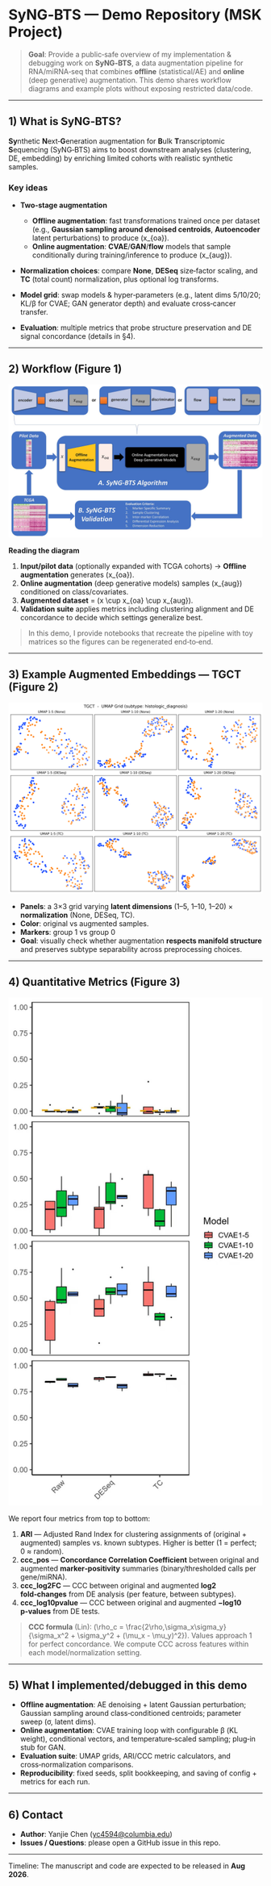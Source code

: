 # SyNG‑BTS — Demo Repository (MSK Project)

> **Goal**: Provide a public‑safe overview of my implementation & debugging work on **SyNG‑BTS**, a data augmentation pipeline for RNA/miRNA‑seq that combines **offline** (statistical/AE) and **online** (deep generative) augmentation. This demo shares workflow diagrams and example plots without exposing restricted data/code.

---

## 1) What is SyNG‑BTS?

**Sy**nthetic **N**ext‑**G**eneration augmentation for **B**ulk **T**ranscriptomic **S**equencing (SyNG‑BTS) aims to boost downstream analyses (clustering, DE, embedding) by enriching limited cohorts with realistic synthetic samples.

### Key ideas

* **Two‑stage augmentation**

  * **Offline augmentation**: fast transformations trained once per dataset (e.g., **Gaussian sampling around denoised centroids**, **Autoencoder** latent perturbations) to produce (x_{oa}).
  * **Online augmentation**: **CVAE**/**GAN**/**flow** models that sample conditionally during training/inference to produce (x_{aug}).
* **Normalization choices**: compare **None**, **DESeq** size‑factor scaling, and **TC** (total count) normalization, plus optional log transforms.
* **Model grid**: swap models & hyper‑parameters (e.g., latent dims 5/10/20; KL/β for CVAE; GAN generator depth) and evaluate cross‑cancer transfer.
* **Evaluation**: multiple metrics that probe structure preservation and DE signal concordance (details in §4).

---

## 2) Workflow (Figure 1)

![Figure 1: SyNG‑BTS workflow](./figures/SyNG-BTS_workflow.png "SyNG‑BTS: offline + online augmentation and validation loop")

**Reading the diagram**

1. **Input/pilot data** (optionally expanded with TCGA cohorts) → **Offline augmentation** generates (x_{oa}).
2. **Online augmentation** (deep generative models) samples (x_{aug}) conditioned on class/covariates.
3. **Augmented dataset** = (x \cup x_{oa} \cup x_{aug}).
4. **Validation suite** applies metrics including clustering alignment and DE concordance to decide which settings generalize best.

> In this demo, I provide notebooks that recreate the pipeline with toy matrices so the figures can be regenerated end‑to‑end.

---

## 3) Example Augmented Embeddings — TGCT (Figure 2)

![Figure 2: TGCT UMAP grid](./figures/TGCT_UMAP_grid.png "UMAPs across normalization and latent sizes; points colored by histologic diagnosis; markers distinguish original vs augmented")

* **Panels**: a 3×3 grid varying **latent dimensions** (1–5, 1–10, 1–20) × **normalization** (None, DESeq, TC).
* **Color**: original vs augmented samples.
* **Markers**: group 1 vs group 0
* **Goal**: visually check whether augmentation **respects manifold structure** and preserves subtype separability across preprocessing choices.

---

## 4) Quantitative Metrics (Figure 3)

![Figure 3: Model selection metrics](./figures/TGCT_model_metrics.jpg "Top→bottom: ARI, ccc_pos, ccc_log2FC, ccc_log10pvalue")

We report four metrics from top to bottom:

1. **ARI** — Adjusted Rand Index for clustering assignments of (original + augmented) samples vs. known subtypes. Higher is better (1 = perfect; 0 ≈ random).
2. **ccc_pos** — **Concordance Correlation Coefficient** between original and augmented **marker‑positivity** summaries (binary/thresholded calls per gene/miRNA).
3. **ccc_log2FC** — CCC between original and augmented **log2 fold‑changes** from DE analysis (per feature, between subtypes).
4. **ccc_log10pvalue** — CCC between original and augmented **−log10 p‑values** from DE tests.

> **CCC formula** (Lin): (\rho_c = \frac{2\rho,\sigma_x\sigma_y}{\sigma_x^2 + \sigma_y^2 + (\mu_x - \mu_y)^2}). Values approach 1 for perfect concordance. We compute CCC across features within each model/normalization setting.

---

## 5) What I implemented/debugged in this demo

* **Offline augmentation**: AE denoising + latent Gaussian perturbation; Gaussian sampling around class‑conditioned centroids; parameter sweep (σ, latent dims).
* **Online augmentation**: CVAE training loop with configurable β (KL weight), conditional vectors, and temperature‑scaled sampling; plug‑in stub for GAN.
* **Evaluation suite**: UMAP grids, ARI/CCC metric calculators, and cross‑normalization comparisons.
* **Reproducibility**: fixed seeds, split bookkeeping, and saving of config + metrics for each run.

---

## 6) Contact

* **Author**: Yanjie Chen ([yc4594@columbia.edu](mailto:yc4594@columbia.edu))
* **Issues / Questions**: please open a GitHub issue in this repo.

---

Timeline: The manuscript and code are expected to be released in **Aug 2026**.